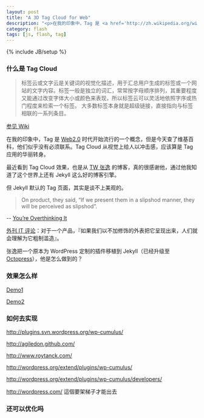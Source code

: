```yaml
---
layout: post
title: "A 3D Tag Cloud for Web"
description: "<p>在我的印象中，Tag 是 <a href='http://zh.wikipedia.org/wiki/Web2.0'>Web2.0</a> 时代开始流行的一个概念，但是今天查了维基百科，他们似乎没有必须联系。Tag Cloud 从视觉上给人以冲击感，应该算是 Tag 应用的华丽转身。</p><p>最近看到 Tag Cloud 效果，也是从 <a href='http://agiledon.github.com/'>TW 张逸</a> 的博客，真的很感谢他，通过他我知道了这个世界上还有 Jekyll 这么好的博客引擎。</p><p>但 Jekyll 默认的 Tag 页面，其实是谈不上美观的。</p><blockquote class='warning'>On product, they said, “If we present them in a slipshod manner, they will be perceived as slipshod”.</blockquote><p>--<a href='http://engineering.gomiso.com/2012/02/01/youre-overthinking-it/'>You’re Overthinking It</a></p><p><a href='http://www.aqee.net/youre-overthinking-it/'>外刊 IT 评论</a>：对于一个产品，『如果我们以不加修饰的外表把它呈现出来，人们就会理解为它粗制滥造』。</p><p>张逸把一个原本为 WordPress 定制的插件移植到 Jekyll（已经升级至 <a href='http://octopress.org/'>Octopress</a>），他是怎么做到的？</p>"
category: flash
tags: [js, flash, tag]
---
```

{% include JB/setup %}

### 什么是 Tag Cloud

>标签云或文字云是关键词的视觉化描述，用于汇总用户生成的标签或一个网站的文字内容。标签一般是独立的词汇，常常按字母顺序排列，其重要程度又能通过改变字体大小或颜色来表现，所以标签云可以灵活地依照字序或热门程度来检索一个标签。 大多数标签本身就是超级链接，直接指向与标签相联的一系列条目。

[参见 Wiki](http://en.wikipedia.org/wiki/Tag_cloud)

在我的印象中，Tag 是 [Web2.0](http://zh.wikipedia.org/wiki/Web2.0) 时代开始流行的一个概念，但是今天查了维基百科，他们似乎没有必须联系。Tag Cloud 从视觉上给人以冲击感，应该算是 Tag 应用的华丽转身。

最近看到 Tag Cloud 效果，也是从 [TW 张逸](http://agiledon.github.com/) 的博客，真的很感谢他，通过他我知道了这个世界上还有 Jekyll 这么好的博客引擎。

但 Jekyll 默认的 Tag 页面，其实是谈不上美观的。

<blockquote class="warning">
On product, they said, “If we present them in a slipshod manner, they will be perceived as slipshod”.
</blockquote>

-- [You’re Overthinking It](http://engineering.gomiso.com/2012/02/01/youre-overthinking-it/)

[外刊 IT 评论](http://www.aqee.net/youre-overthinking-it/)：对于一个产品，『如果我们以不加修饰的外表把它呈现出来，人们就会理解为它粗制滥造』。

张逸把一个原本为 WordPress 定制的插件移植到 Jekyll（已经升级至 [Octopress](http://octopress.org/)），他是怎么做到的？

### 效果怎么样

[Demo1](http://www.jsoops.com/demo/tagcloud/index.html)

[Demo2](http://www.jsoops.com/demo/tagcloud/index.htm)

### 如何去实现

http://plugins.svn.wordpress.org/wp-cumulus/


http://agiledon.github.com/

http://www.roytanck.com/

http://wordpress.org/extend/plugins/wp-cumulus/

http://wordpress.org/extend/plugins/wp-cumulus/developers/

http://wordpress.com/  這個要架梯子才能出去



### 还可以优化吗




